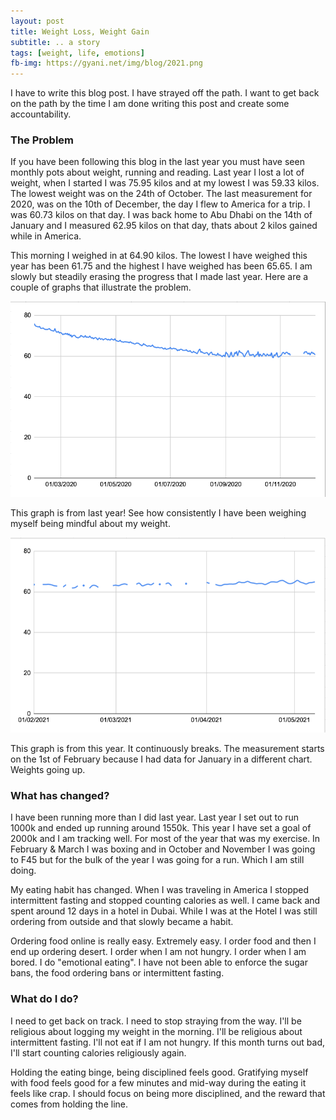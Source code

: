 ```yaml
---
layout: post
title: Weight Loss, Weight Gain
subtitle: .. a story
tags: [weight, life, emotions]
fb-img: https://gyani.net/img/blog/2021.png
---
```


I have to write this blog post. I have strayed off the path. I want to get back on the path
by the time I am done writing this post and create some accountability.


### The Problem

If you have been following this blog in the last year you must have seen monthly
pots about weight, running and reading. Last year I lost a lot of weight, when I started I was 75.95 kilos and at my lowest I was 59.33 kilos. The lowest weight
was on the 24th of October. The last measurement for 2020, was on the 10th of December, the day I flew to America for a trip. I was 60.73 kilos on that day. I was back home to Abu Dhabi
on the 14th of January and I measured 62.95 kilos on that day, thats about 2 kilos gained while in America.


This morning I weighed in at 64.90 kilos. The lowest I have weighed this year has been 61.75 and the highest I have weighed has been 65.65. I am slowly but steadily erasing
the progress that I made last year. Here are a couple of graphs that illustrate the problem.


![2020](/img/blog/2020.png)

This graph is from last year! See how consistently I have been weighing myself being mindful about my weight.

![2021](/img/blog/2021.png)

This graph is from this year. It continuously breaks. The measurement starts on the 1st of February because
I had data for January in a different chart. Weights going up.


### What has changed?

I have been running more than I did last year. Last year I set out to run 1000k and ended up running around 1550k. This year I have set a goal
of 2000k and I am tracking well. For most of the year that was my exercise. In February & March I was boxing and in October and November
I was going to F45 but for the bulk of the year I was going for a run. Which I am still doing.

My eating habit has changed. When I was traveling in America I stopped intermittent fasting and stopped counting calories as well. I came back
and spent around 12 days in a hotel in Dubai. While I was at the Hotel I was still ordering from outside and that slowly became a habit.

Ordering food online is really easy. Extremely easy. I order food and then I end up ordering desert. I order when I am not hungry.
I order when I am bored. I do "emotional eating". I have not been able to  enforce the sugar bans, the food ordering bans or
intermittent fasting.


### What do I do?

I need to get back on track. I need to stop straying from the way. I'll be religious about logging my weight in the morning. I'll be
religious about intermittent fasting. I'll not eat if I am not hungry. If this month turns out bad, I'll start counting calories
religiously again.

Holding the eating binge, being disciplined feels good. Gratifying myself with food feels good for a few minutes and mid-way during
the eating it feels like crap. I should focus on being more disciplined, and the reward that comes from holding the line.
